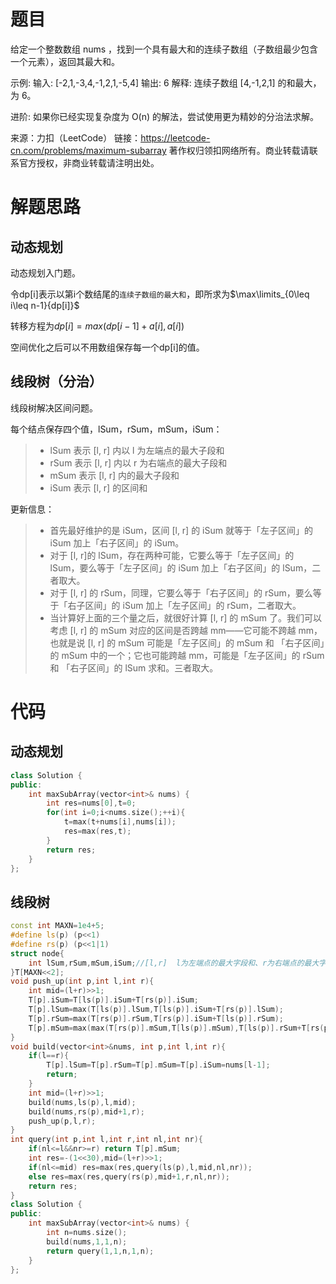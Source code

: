 # 题目

给定一个整数数组 nums ，找到一个具有最大和的连续子数组（子数组最少包含一个元素），返回其最大和。

示例:
输入: [-2,1,-3,4,-1,2,1,-5,4]
输出: 6
解释: 连续子数组 [4,-1,2,1] 的和最大，为 6。

进阶:
如果你已经实现复杂度为 O(n) 的解法，尝试使用更为精妙的分治法求解。

来源：力扣（LeetCode）
链接：https://leetcode-cn.com/problems/maximum-subarray
著作权归领扣网络所有。商业转载请联系官方授权，非商业转载请注明出处。

# 解题思路

## 动态规划

动态规划入门题。

令dp[i]表示以第i个数结尾的`连续子数组的最大和`，即所求为$\max\limits_{0\leq i\leq n-1}{dp[i]}$

转移方程为$dp[i]=max(dp[i-1]+a[i],a[i])$

空间优化之后可以不用数组保存每一个dp[i]的值。

## 线段树（分治）

线段树解决区间问题。

每个结点保存四个值，lSum，rSum，mSum，iSum：

> - lSum 表示 [l, r] 内以 l 为左端点的最大子段和
> - rSum 表示 [l, r] 内以 r 为右端点的最大子段和
> - mSum 表示 [l, r] 内的最大子段和
> - iSum 表示 [l, r] 的区间和

更新信息：

> - 首先最好维护的是 iSum，区间 [l, r] 的 iSum 就等于「左子区间」的 iSum 加上「右子区间」的 iSum。
> - 对于 [l, r]的 lSum，存在两种可能，它要么等于「左子区间」的 lSum，要么等于「左子区间」的 iSum 加上「右子区间」的 lSum，二者取大。
> - 对于 [l, r] 的 rSum，同理，它要么等于「右子区间」的 rSum，要么等于「右子区间」的 iSum 加上「左子区间」的 rSum，二者取大。
> - 当计算好上面的三个量之后，就很好计算 [l, r] 的 mSum 了。我们可以考虑 [l, r] 的 mSum 对应的区间是否跨越 mm——它可能不跨越 mm，也就是说 [l, r] 的 mSum 可能是「左子区间」的 mSum 和 「右子区间」的 mSum 中的一个；它也可能跨越 mm，可能是「左子区间」的 rSum 和 「右子区间」的 lSum 求和。三者取大。

# 代码

## 动态规划

```c++
class Solution {
public:
    int maxSubArray(vector<int>& nums) {
        int res=nums[0],t=0;
        for(int i=0;i<nums.size();++i){
            t=max(t+nums[i],nums[i]);
            res=max(res,t);
        }
        return res;
    }
};
```

## 线段树

```cpp
const int MAXN=1e4+5;
#define ls(p) (p<<1)
#define rs(p) (p<<1|1)
struct node{
    int lSum,rSum,mSum,iSum;//[l,r]  l为左端点的最大字段和、r为右端点的最大字段和、最大字段和、区间和 
}T[MAXN<<2];
void push_up(int p,int l,int r){
    int mid=(l+r)>>1;
    T[p].iSum=T[ls(p)].iSum+T[rs(p)].iSum;
    T[p].lSum=max(T[ls(p)].lSum,T[ls(p)].iSum+T[rs(p)].lSum);
    T[p].rSum=max(T[rs(p)].rSum,T[rs(p)].iSum+T[ls(p)].rSum);
    T[p].mSum=max(max(T[rs(p)].mSum,T[ls(p)].mSum),T[ls(p)].rSum+T[rs(p)].lSum);
}
void build(vector<int>&nums, int p,int l,int r){
    if(l==r){
        T[p].lSum=T[p].rSum=T[p].mSum=T[p].iSum=nums[l-1];
        return;
    }
    int mid=(l+r)>>1;
    build(nums,ls(p),l,mid);
    build(nums,rs(p),mid+1,r);
    push_up(p,l,r);
}
int query(int p,int l,int r,int nl,int nr){
    if(nl<=l&&nr>=r) return T[p].mSum;
    int res=-(1<<30),mid=(l+r)>>1;
    if(nl<=mid) res=max(res,query(ls(p),l,mid,nl,nr));
    else res=max(res,query(rs(p),mid+1,r,nl,nr));
    return res;
}
class Solution {
public:
    int maxSubArray(vector<int>& nums) {
        int n=nums.size();
        build(nums,1,1,n);
        return query(1,1,n,1,n);
    }
};
```


